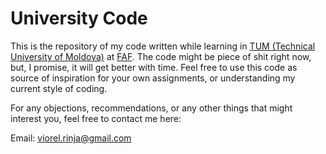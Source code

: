 # University Code

This is the repository of my code written while learning in [TUM (Technical University of Moldova)](https://utm.md/en/) at [FAF](https://utm.md/en/). The code might be piece of shit right now, but, I promise, it will get better with time. Feel free to use this code as source of inspiration for your own assignments, or understanding my current style of coding.

For any objections, recommendations, or any other things that might interest you, feel free to contact me here:

Email: [viorel.rinja@gmail.com](mailto:viorel.rinja@gmail.com)